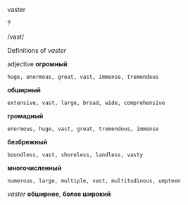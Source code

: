 vaster

?

/vast/

Definitions of _vaster_

adjective
**огромный**

    huge, enormous, great, vast, immense, tremendous
**обширный**

    extensive, vast, large, broad, wide, comprehensive
**громадный**

    enormous, huge, vast, great, tremendous, immense
**безбрежный**

    boundless, vast, shoreless, landless, vasty
**многочисленный**

    numerous, large, multiple, vast, multitudinous, umpteen

_vaster_
**обширнее**, **более широкий**